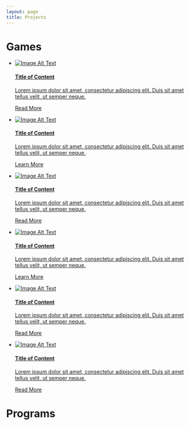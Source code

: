 ```yaml
---
layout: page
title: Projects
---
```


<script src="https://cdn.mathjax.org/mathjax/latest/MathJax.js?config=TeX-AMS-MML_HTMLorMML" type="text/javascript"></script>
<link rel="stylesheet" href="https://toborochi.github.io/css/list.css">

# Games

<div id="pattern" class="pattern">
    <ul class="list img-list">
        <li>
            <a href="#" class="inner">
                <div class="li-img">
                    <img src="http://placehold.it/600x600" alt="Image Alt Text" />
                </div>
                <div class="li-text">
                    <h4 class="li-head">Title of Content</h4>
                    <p class="li-summary">Lorem ipsum dolor sit amet, consectetur adipiscing elit. Duis sit amet tellus velit, ut semper neque.</p>
                    <p class="li-action">Read More</p>
                </div>
            </a>
        </li>
        <li>
            <a href="#" class="inner">
                <div class="li-img">
                    <img src="http://placehold.it/600x600" alt="Image Alt Text" />
                </div>
                <div class="li-text">
                    <h4 class="li-head">Title of Content</h4>
                    <p class="li-summary">Lorem ipsum dolor sit amet, consectetur adipiscing elit. Duis sit amet tellus velit, ut semper neque.</p>
                    <p class="li-action">Learn More</p>
                </div>
            </a>
        </li>
        <li>
            <a href="#" class="inner">
                <div class="li-img">
                    <img src="http://placehold.it/600x600" alt="Image Alt Text" />
                </div>
                <div class="li-text">
                    <h4 class="li-head">Title of Content</h4>
                    <p class="li-summary">Lorem ipsum dolor sit amet, consectetur adipiscing elit. Duis sit amet tellus velit, ut semper neque.</p>
                    <p class="li-action">Read More</p>
                </div>
            </a>
        </li>
        <li>
            <a href="#" class="inner">
                <div class="li-img">
                    <img src="http://placehold.it/600x600" alt="Image Alt Text" />
                </div>
                <div class="li-text">
                    <h4 class="li-head">Title of Content</h4>
                    <p class="li-summary">Lorem ipsum dolor sit amet, consectetur adipiscing elit. Duis sit amet tellus velit, ut semper neque.</p>
                    <p class="li-action">Learn More</p>
                </div>
            </a>
        </li>
        <li>
            <a href="#" class="inner">
                <div class="li-img">
                    <img src="http://placehold.it/600x600" alt="Image Alt Text" />
                </div>
                <div class="li-text">
                    <h4 class="li-head">Title of Content</h4>
                    <p class="li-summary">Lorem ipsum dolor sit amet, consectetur adipiscing elit. Duis sit amet tellus velit, ut semper neque.</p>
                    <p class="li-action">Read More</p>
                </div>
            </a>
        </li>
        <li>
            <a href="#" class="inner">
                <div class="li-img">
                    <img src="http://placehold.it/600x600" alt="Image Alt Text" />
                </div>
                <div class="li-text">
                    <h4 class="li-head">Title of Content</h4>
                    <p class="li-summary">Lorem ipsum dolor sit amet, consectetur adipiscing elit. Duis sit amet tellus velit, ut semper neque.</p>
                    <p class="li-action">Read More</p>
                </div>
            </a>
        </li>
    </ul>
</div>

<spacer type="vertical" width="100" height="100" >  </spacer>

# Programs	


